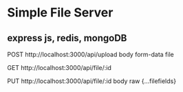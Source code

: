 # Simple File Server
## express js, redis, mongoDB 


POST http://localhost:3000/api/upload
body 
form-data 
file


GET http://localhost:3000/api/file/:id


PUT http://localhost:3000/api/file/:id
body
raw
{...filefields}
